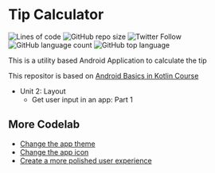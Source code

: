 # Tip Calculator

![Lines of code](https://img.shields.io/tokei/lines/github/varunjha089/Tip-Calculator?style=flat)
![GitHub repo size](https://img.shields.io/github/repo-size/varunjha089/Tip-Calculator)
![Twitter Follow](https://img.shields.io/twitter/follow/varunjha089?style=flat)
![GitHub language count](https://img.shields.io/github/languages/count/varunjha089/Tip-Calculator)
![GitHub top language](https://img.shields.io/github/languages/top/varunjha089/Tip-Calculator)

This is a utility based Android Application to calculate the tip

This repositor is based on [Android Basics in Kotlin Course](https://developer.android.com/courses/android-basics-kotlin/course)
-   Unit 2: Layout
    -   Get user input in an app: Part 1

## More Codelab
-   [Change the app theme](https://developer.android.com/codelabs/basic-android-kotlin-training-change-app-theme#0)
-   [Change the app icon](https://developer.android.com/codelabs/basic-android-kotlin-training-change-app-icon#0)
-   [Create a more polished user experience](https://developer.android.com/codelabs/basic-android-kotlin-training-polished-user-experience#0)